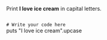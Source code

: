 Print **I love ice cream**
in capital letters.

<codeblock language="ruby" type="exercise" testMode="fixedInput">
<code>
# Write your code here
</code>

<solution>
puts "I love ice cream".upcase
</solution>
</codeblock>
